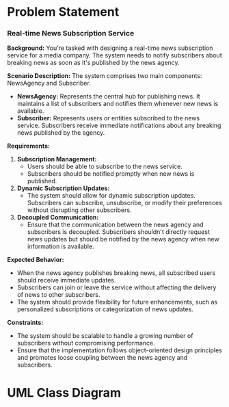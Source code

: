 # Problem Statement

### Real-time News Subscription Service

<b>Background:</b> You're tasked with designing a real-time news subscription service for a media company. The system needs to notify subscribers about breaking news as soon as it's published by the news agency.

<b>Scenario Description:</b> The system comprises two main components: NewsAgency and Subscriber.

<ul>
	<li><b>NewsAgency:</b> Represents the central hub for publishing news. It maintains a list of subscribers and notifies them whenever new news is available.</li>
	<li><b>Subscriber:</b> Represents users or entities subscribed to the news service. Subscribers receive immediate notifications about any breaking news published by the agency.</li>
</ul>

<b>Requirements:</b>

<ol>
	<li><b>Subscription Management:</b>
		<ul>
			<li>Users should be able to subscribe to the news service.</li>
			<li>Subscribers should be notified promptly when new news is published.</li>
		</ul>
	</li>
	<li><b>Dynamic Subscription Updates:</b>
		<ul>
			<li>The system should allow for dynamic subscription updates. Subscribers can subscribe, unsubscribe, or modify their preferences without disrupting other subscribers.</li>
		</ul>
	</li>
	<li><b>Decoupled Communication:</b>
		<ul>
			<li>Ensure that the communication between the news agency and subscribers is decoupled. Subscribers shouldn't directly request news updates but should be notified by the news agency when new information is available.</li>
		</ul>
	</li>
</ol>

<b>Expected Behavior:</b>

<ul>
	<li>When the news agency publishes breaking news, all subscribed users should receive immediate updates.</li>
	<li>Subscribers can join or leave the service without affecting the delivery of news to other subscribers.</li>
	<li>The system should provide flexibility for future enhancements, such as personalized subscriptions or categorization of news updates.</li>
</ul>

<b>Constraints:</b>

<ul>
	<li>The system should be scalable to handle a growing number of subscribers without compromising performance.</li>
	<li>Ensure that the implementation follows object-oriented design principles and promotes loose coupling between the news agency and subscribers.</li>
</ul>

# UML Class Diagram

